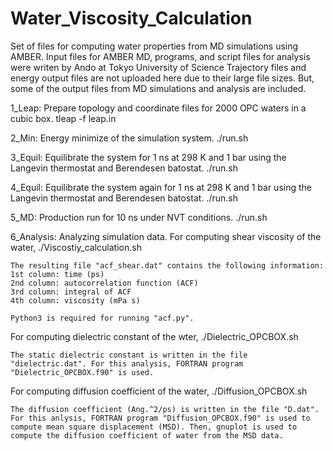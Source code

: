 # Water_Viscosity_Calculation

Set of files for computing water properties from MD simulations using AMBER.
Input files for AMBER MD, programs, and script files for analysis were writen by Ando at Tokyo University of Science
Trajectory files and energy output files are not uploaded here due to their large file sizes.
But, some of the output files from MD simulations and analysis are included.

1_Leap: Prepare topology and coordinate files for 2000 OPC waters in a cubic box.
  tleap -f leap.in

2_Min: Energy minimize of the simulation system.
  ./run.sh 

3_Equil: Equilibrate the system for 1 ns at 298 K and 1 bar using the Langevin thermostat and Berendesen batostat. 
  ./run.sh

4_Equil: Equilibrate the system again for 1 ns at 298 K and 1 bar using the Langevin thermostat and Berendesen batostat. 
  ./run.sh

5_MD: Production run for 10 ns under NVT conditions.
  ./run.sh

6_Analysis: Analyzing simulation data.
  For computing shear viscosity of the water,
    ./Viscostiy_calculation.sh
    
    The resulting file "acf_shear.dat" contains the following information: 
    1st column: time (ps)
    2nd column: autocorrelation function (ACF)
    3rd column: integral of ACF
    4th column: viscosity (mPa s)

    Python3 is required for running "acf.py".
    
  For computing dielectric constant of the wter,
    ./Dielectric_OPCBOX.sh

    The static dielectric constant is written in the file "dielectric.dat". For this analysis, FORTRAN program "Dielectric_OPCBOX.f90" is used.
    
  For computing diffusion coefficient of the water,
    ./Diffusion_OPCBOX.sh

    The diffusion coefficient (Ang.^2/ps) is written in the file "D.dat". For this anlysis, FORTRAN program "Diffusion_OPCBOX.f90" is used to compute mean square displacement (MSD). Then, gnuplot is used to compute the diffusion coefficient of water from the MSD data.

  
